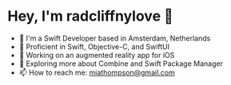 # Hey, I'm radcliffnylove 👋
- 🏢 I'm a Swift Developer based in Amsterdam, Netherlands
- 🍏 Proficient in Swift, Objective-C, and SwiftUI
- 🔭 Working on an augmented reality app for iOS
- 🌱 Exploring more about Combine and Swift Package Manager
- 📫 How to reach me: miathompson@gmail.com
